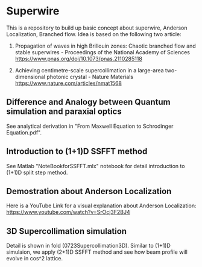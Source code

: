 # Superwire
This is a repository to build up basic concept about superwire, Anderson Localization, Branched flow.
Idea is based on the following two article:
1. Propagation of waves in high Brillouin zones: Chaotic branched flow and stable superwires - Proceedings of the National Academy of Sciences
https://www.pnas.org/doi/10.1073/pnas.2110285118

2. Achieving centimetre-scale supercollimation in a large-area two-dimensional photonic crystal - Nature Materials
https://www.nature.com/articles/nmat1568

## Difference and Analogy between Quantum simulation and paraxial optics
See analytical derivation in "From Maxwell Equation to Schrodinger Equation.pdf".

## Introduction to (1+1)D SSFFT method
See Matlab "NoteBookforSSFFT.mlx" notebook for detail introduction to (1+1)D split step method.

## Demostration about Anderson Localization
Here is a YouTube Link for a visual explanation about Anderson Localization: https://www.youtube.com/watch?v=SrOcj3F2BJ4

## 3D Supercollimation simulation
Detail is shown in fold (0723Supercollimation3D). Similar to (1+1)D simulaion, we apply (2+1)D SSFFT method and see how beam profile will evolve in cos^2 lattice.

